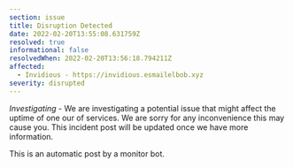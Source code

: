 ```yaml
---
section: issue
title: Disruption Detected
date: 2022-02-20T13:55:08.631759Z
resolved: true
informational: false
resolvedWhen: 2022-02-20T13:56:18.794211Z
affected:
  - Invidious - https://invidious.esmailelbob.xyz
severity: disrupted
---
```

*Investigating* - We are investigating a potential issue that might affect the uptime of one our of services. We are sorry for any inconvenience this may cause you. This incident post will be updated once we have more information.

This is an automatic post by a monitor bot.
        